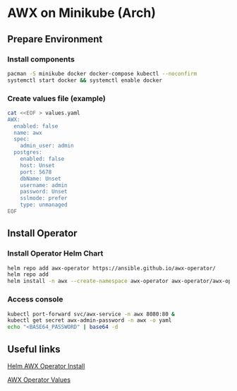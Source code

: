# AWX on Minikube (Arch)

## Prepare Environment

### Install components

```sh
pacman -S minikube docker docker-compose kubectl --noconfirm
systemctl start docker && systemctl enable docker
```

### Create values file (example)
```sh
cat <<EOF > values.yaml
AWX:
  enabled: false
  name: awx
  spec:
    admin_user: admin
  postgres:
    enabled: false
    host: Unset
    port: 5678
    dbName: Unset
    username: admin
    password: Unset
    sslmode: prefer
    type: unmanaged
EOF
```


## Install Operator

### Install Operator Helm Chart
```sh
helm repo add awx-operator https://ansible.github.io/awx-operator/
helm repo add
helm install -n awx --create-namespace awx-operator awx-operator/awx-operator -f values.yaml
```
### Access console
```sh
kubectl port-forward svc/awx-service -n awx 8080:80 &
kubectl get secret awx-admin-password -n awx -o yaml
echo "<BASE64_PASSWORD" | base64 -d
```

## Useful links
[Helm AWX Operator Install](https://ansible.readthedocs.io/projects/awx-operator/en/latest/installation/helm-install-on-existing-cluster.html)

[AWX Operator Values](https://github.com/ansible/awx-operator/blob/devel/.helm/starter/README.md)
